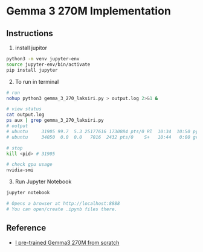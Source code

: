 # Gemma 3 270M Implementation

## Instructions
1. install jupitor
```bash
python3 -m venv jupyter-env
source jupyter-env/bin/activate
pip install jupyter

```
2. To run in terminal
```bash
# run
nohup python3 gemma_3_270_laksiri.py > output.log 2>&1 &

# view status
cat output.log
ps aux | grep gemma_3_270_laksiri.py
# output
# ubuntu     31905 99.7  5.3 25177616 1730884 pts/0 Rl  10:34  10:50 python3 gemma_3_270_laksiri.py
# ubuntu     34050  0.0  0.0   7016  2432 pts/0    S+   10:44   0:00 grep --color=auto gemma_3_270_laksiri.py

# stop
kill <pid> # 31905

# check gpu usage
nvidia-smi
```

3. Run Jupyter Notebook
```bash
jupyter notebook

# Opens a browser at http://localhost:8888
# You can open/create .ipynb files there.
```

## Reference
- [I pre-trained Gemma3 270M from scratch](https://www.youtube.com/watch?v=bLDlwcl6hbA)

